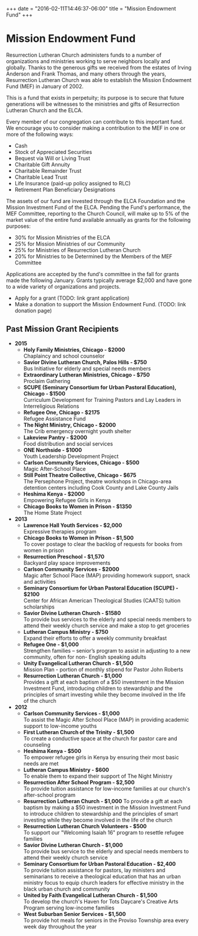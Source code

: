 +++
date = "2016-02-11T14:46:37-06:00"
title = "Mission Endowment Fund"
+++

# Mission Endowment Fund

Resurrection Lutheran Church administers funds to a number of organizations and ministries working to serve neighbors locally and globally. Thanks to the generous gifts we received from the estates of Irving Anderson and Frank Thomas, and many others through the years, Resurrection Lutheran Church was able to establish the Mission Endowment Fund (MEF) in January of 2002.

This is a fund that exists in perpetuity; its purpose is to secure that future generations will be witnesses to the ministries and gifts of Resurrection Lutheran Church and the ELCA.

Every member of our congregation can contribute to this important fund.  We encourage you to consider making a contribution to the MEF in one or more of the following ways:

* Cash
* Stock of Appreciated Securities
* Bequest via Will or Living Trust
* Charitable Gift Annuity
* Charitable Remainder Trust
* Charitable Lead Trust
* Life Insurance (paid-up policy assigned to RLC)
* Retirement Plan Beneficiary Designations

The assets of our fund are invested through the ELCA Foundation and the Mission Investment Fund of the ELCA.  Pending the Fund's performance, the MEF Committee, reporting to the Church Council, will make up to 5% of the market value of the entire fund available annually as grants for the following purposes:

* 30% for Mission Ministries of the ELCA
* 25% for Mission Ministries of our Community
* 25% for Ministries of Resurrection Lutheran Church
* 20% for Ministries to be Determined by the Members of the MEF Committee

Applications are accepted by the fund's committee in the fall for grants made the following January.  Grants typically average $2,000 and have gone to a wide variety of organizations and projects.

* Apply for a grant (TODO: link grant application)
* Make a donation to support the Mission Endowment Fund. (TODO: link donation page)

## Past Mission Grant Recipients

* **2015**
  * **Holy Family Ministries, Chicago - $2000**  
    Chaplaincy and school counselor
  * **Savior Divine Lutheran Church, Palos Hills - $750**  
    Bus Initiative for elderly and special needs members
  * **Extraordinary Lutheran Ministries, Chicago - $750**  
    Proclaim Gathering
  * **SCUPE (Seminary Consortium for Urban Pastoral Education), Chicago - $1500**  
    Curriculum Development for Training Pastors and Lay Leaders in Interreligious Relations
  * **Refugee One, Chicago - $2175**  
    Refugee Assistance Fund
  * **The Night Ministry, Chicago - $2000**  
    The Crib emergency overnight youth shelter
  * **Lakeview Pantry - $2000**  
    Food distribution and social services
  * **ONE Northside - $1000**  
    Youth Leadership Development Project
  * **Carlson Community Services, Chicago - $500**  
    Magic After-School Place
  * **Still Point Theatre Collective, Chicago - $675**  
    The Persephone Project, theatre workshops in Chicago-area detention centers including Cook County and Lake County Jails
  * **Heshima Kenya - $2000**  
    Empowering Refugee Girls in Kenya
  * **Chicago Books to Women in Prison - $1350**  
    The Home State Project
* **2013**
  * **Lawrence Hall Youth Services - $2,000**  
     Expressive therapies program
  * **Chicago Books to Women in Prison - $1,500**  
     To cover postage to clear the backlog of requests for books from women in prison
  * **Resurrection Preschool - $1,570**  
     Backyard play space improvements
  * **Carlson Community Services - $2000**  
    Magic after School Place (MAP) providing homework support, snack and activities
  * **Seminary Consortium for Urban Pastoral Education (SCUPE) - $2100**  
    Center for African American Theological Studies (CAATS) tuition scholarships
  * **Savior Divine Lutheran Church - $1580**  
    To provide bus services to the elderly and special needs members to attend their weekly church service and make a stop to get groceries
  * **Lutheran Campus Ministry - $750**  
    Expand their efforts to offer a weekly community breakfast
  * **Refugee One - $1,000**  
    Strengthen families – senior’s program to assist in adjusting to a new community, often for non- English speaking adults
  * **Unity Evangelical Lutheran Church - $1,500**  
    Mission Plan - portion of monthly stipend for Pastor John Roberts
  * **Resurrection Lutheran Church - $1,000**  
    Provides a gift at each baptism of a $50 investment in the Mission Investment Fund, introducing children to stewardship and the principles of smart investing while they become involved in the life of the church
* **2012**
  * **Carlson Community Services - $1,000**  
    To assist the Magic After School Place (MAP) in providing academic support to low-income youths
  * **First Lutheran Church of the Trinity - $1,500**  
    To create a conductive space at the church for pastor care and counseling
  * **Heshima Kenya - $500**  
    To empower refugee girls in Kenya by ensuring their most basic needs are met
  * **Lutheran Campus Ministry - $600**  
    To enable them to expand their support of The Night Ministry
  * **Resurrection After School Program - $2,500**  
    To provide tuition assistance for low-income families at our church's after-school program
  * **Resurrection Lutheran Church - $1,000**
    To provide a gift at each baptism by making a $50 investment in the Mission Investment Fund to introduce children to stewardship and the principles of smart investing while they become involved in the life of the church
  * **Resurrection Lutheran Church Volunteers - $500**  
    To support our "Welcoming Isaiah 16" program to resettle refugee families
  * **Savior Divine Lutheran Church - $1,000**  
    To provide bus service to the elderly and special needs members to attend their weekly church service
  * **Seminary Consortium for Urban Pastoral Education - $2,400**  
    To provide tuition assistance for pastors, lay ministers and seminarians to receive a theological education that has an urban ministry focus to equip church leaders for effective ministry in the black urban church and community
  * **United by Faith Evangelical Lutheran Church - $1,500**  
    To develop the church's Haven for Tots Daycare's Creative Arts Program serving low-income families
  * **West Suburban Senior Services - $1,500**  
    To provide hot meals for seniors in the Proviso Township area every week day throughout the year
